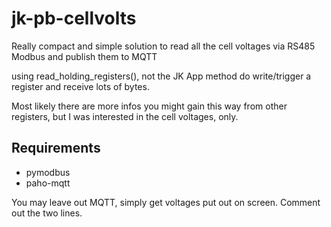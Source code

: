 # jk-pb-cellvolts
Really compact and simple solution to read all the cell voltages via RS485 Modbus and publish them to MQTT 

using read_holding_registers(), not the JK App method do write/trigger a register and receive lots of bytes.

Most likely there are more infos you might gain this way from other registers, but I was interested in the cell voltages, only.

## Requirements
- pymodbus
- paho-mqtt

You may leave out MQTT, simply get voltages put out on screen. Comment out the two lines.




